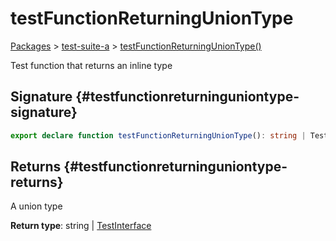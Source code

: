 # testFunctionReturningUnionType

[Packages](/) \> [test-suite-a](/test-suite-a/) \> [testFunctionReturningUnionType()](/test-suite-a/testfunctionreturninguniontype-function)

Test function that returns an inline type

## Signature {#testfunctionreturninguniontype-signature}

```typescript
export declare function testFunctionReturningUnionType(): string | TestInterface;
```

## Returns {#testfunctionreturninguniontype-returns}

A union type

**Return type**: string \| [TestInterface](/test-suite-a/testinterface-interface/)
